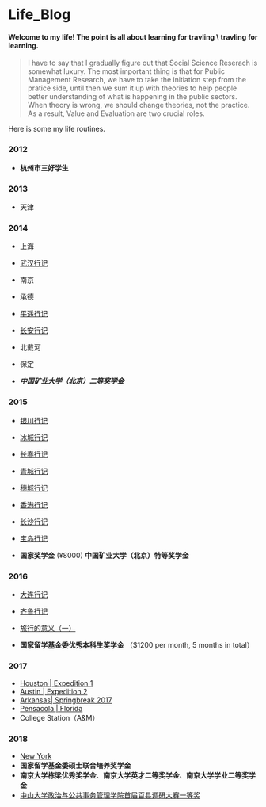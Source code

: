 # Life_Blog
#### Welcome to my life! The point is all about learning for travling \ travling for learning.

> I have to say that I gradually figure out that Social Science Reserach is somewhat luxury. The most important thing is that for Public Management Research, we have to take the initiation step from the pratice side, until then we sum it up with theories to help people better understanding of what is happening in the public sectors. When theory is wrong, we should change theories, not the practice. As a result, Value and Evaluation are two crucial roles.

Here is some my life routines.

### 2012
* **杭州市三好学生**

### 2013
* 天津

### 2014
* 上海
* [武汉行记]()
* 南京
* 承德
* [平遥行记]()
* [长安行记]()
* 北戴河
* 保定

* ***中国矿业大学（北京）二等奖学金***

### 2015
* [银川行记]()
* [冰城行记]()
* [长春行记]()
* [青城行记]()
* [穗城行记]()
* [香港行记]()
* [长沙行记]()
* [宝岛行记]()

* **国家奖学金** (¥8000) **中国矿业大学（北京）特等奖学金**

### 2016
* [大连行记]()
* [齐鲁行记]()
* [旅行的意义（一）]()

* **国家留学基金委优秀本科生奖学金** （$1200 per month, 5 months in total）
### 2017
* [ Houston | Expedition 1]()
* [ Austin  | Expedition 2]()
* [ Arkansas| Springbreak 2017]()
* [ Pensacola | Florida]()
* College Station（A&M）

### 2018
* [New York](https://github.com/QihaoTom/Newyorker2018_2019/blob/master/Outline.md)
* **国家留学基金委硕士联合培养奖学金**
* **南京大学栋梁优秀奖学金**、**南京大学英才二等奖学金**、**南京大学学业二等奖学金**
* [中山大学政治与公共事务管理学院首届百县调研大赛一等奖](http://sog.sysu.edu.cn/zh-hans/node/4225)
